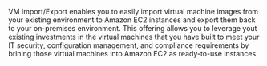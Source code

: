VM Import/Export enables you to easily import virtual machine images from your existing environment to Amazon EC2 instances and export them back to your on-premises environment. This offering allows you to leverage yout existing investments in the virtual machines that you have built to meet your IT security, configuration management, and compliance requirements by brining those virtual machines into Amazon EC2 as ready-to-use instances.
